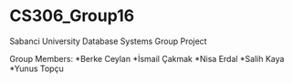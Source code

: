 # CS306_Group16
Sabanci University Database Systems Group Project

Group Members:
*Berke Ceylan
*İsmail Çakmak
*Nisa Erdal
*Salih Kaya
*Yunus Topçu
